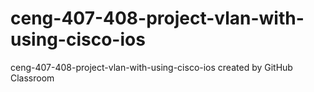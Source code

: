 # ceng-407-408-project-vlan-with-using-cisco-ios
ceng-407-408-project-vlan-with-using-cisco-ios created by GitHub Classroom
